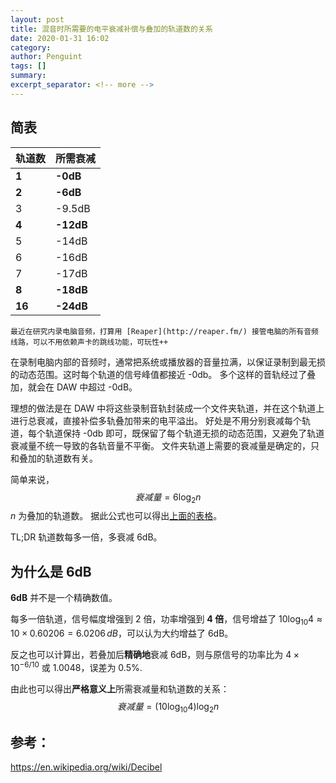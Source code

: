 ```yaml
---
layout: post
title: 混音时所需要的电平衰减补偿与叠加的轨道数的关系
date: 2020-01-31 16:02
category: 
author: Penguint
tags: []
summary: 
excerpt_separator: <!-- more -->
---
```

<!-- more -->

## 简表

| 轨道数 | 所需衰减  |
| ------ | --------- |
| **1**  | **-0dB**  |
| **2**  | **-6dB**  |
| 3      | -9.5dB    |
| **4**  | **-12dB** |
| 5      | -14dB     |
| 6      | -16dB     |
| 7      | -17dB     |
| **8**  | **-18dB** |
| **16** | **-24dB** |


    最近在研究内录电脑音频，打算用 [Reaper](http://reaper.fm/) 接管电脑的所有音频线路，可以不用依赖声卡的跳线功能，可玩性++

在录制电脑内部的音频时，通常把系统或播放器的音量拉满，以保证录制到最无损的动态范围。这时每个轨道的信号峰值都接近 -0db。
多个这样的音轨经过了叠加，就会在 DAW 中超过 -0dB。

理想的做法是在 DAW 中将这些录制音轨封装成一个文件夹轨道，并在这个轨道上进行总衰减，直接补偿多轨叠加带来的电平溢出。
好处是不用分别衰减每个轨道，每个轨道保持 -0db 即可，既保留了每个轨道无损的动态范围，又避免了轨道衰减量不统一导致的各轨音量不平衡。
文件夹轨道上需要的衰减量是确定的，只和叠加的轨道数有关。

简单来说，
$$衰减量 = 6\log_2n$$
$n$ 为叠加的轨道数。
据此公式也可以得出[上面的表格](#简表)。

TL;DR 轨道数每多一倍，多衰减 6dB。

## 为什么是 **6dB**

**6dB** 并不是一个精确数值。

每多一倍轨道，信号幅度增强到 2 倍，功率增强到 **4 倍**，信号增益了 $10\log_{10}4 \approx 10 \times 0.60206 = 6.0206$$\,dB$，可以认为大约增益了 6dB。

反之也可以计算出，若叠加后**精确地**衰减 6dB，则与原信号的功率比为 $4 \times 10 ^ {-6/10}$ 或 1.0048，误差为 0.5%.

由此也可以得出**严格意义上**所需衰减量和轨道数的关系：
$$衰减量 = \left( 10\log_{10}4 \right) \log_2n$$

## 参考：
https://en.wikipedia.org/wiki/Decibel

